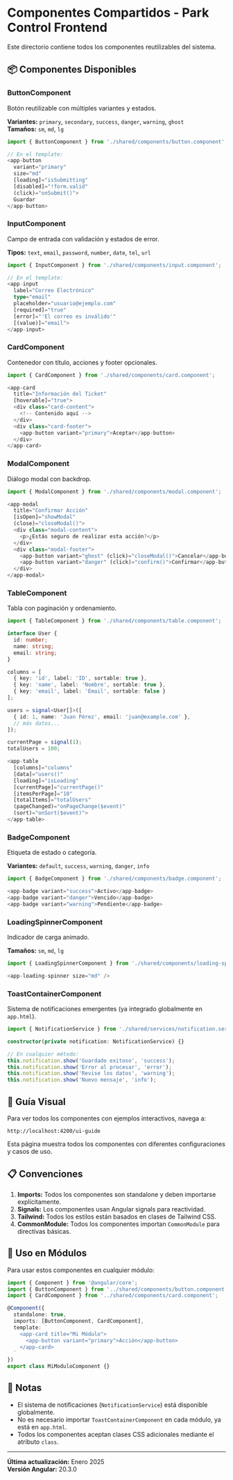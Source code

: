 # Componentes Compartidos - Park Control Frontend

Este directorio contiene todos los componentes reutilizables del sistema.

## 📦 Componentes Disponibles

### ButtonComponent
Botón reutilizable con múltiples variantes y estados.

**Variantes:** `primary`, `secondary`, `success`, `danger`, `warning`, `ghost`  
**Tamaños:** `sm`, `md`, `lg`

```typescript
import { ButtonComponent } from './shared/components/button.component';

// En el template:
<app-button 
  variant="primary" 
  size="md"
  [loading]="isSubmitting"
  [disabled]="!form.valid"
  (click)="onSubmit()">
  Guardar
</app-button>
```

### InputComponent
Campo de entrada con validación y estados de error.

**Tipos:** `text`, `email`, `password`, `number`, `date`, `tel`, `url`

```typescript
import { InputComponent } from './shared/components/input.component';

// En el template:
<app-input
  label="Correo Electrónico"
  type="email"
  placeholder="usuario@ejemplo.com"
  [required]="true"
  [error]="'El correo es inválido'"
  [(value)]="email">
</app-input>
```

### CardComponent
Contenedor con título, acciones y footer opcionales.

```typescript
import { CardComponent } from './shared/components/card.component';

<app-card 
  title="Información del Ticket"
  [hoverable]="true">
  <div class="card-content">
    <!-- Contenido aquí -->
  </div>
  <div class="card-footer">
    <app-button variant="primary">Aceptar</app-button>
  </div>
</app-card>
```

### ModalComponent
Diálogo modal con backdrop.

```typescript
import { ModalComponent } from './shared/components/modal.component';

<app-modal 
  title="Confirmar Acción"
  [isOpen]="showModal"
  (close)="closeModal()">
  <div class="modal-content">
    <p>¿Estás seguro de realizar esta acción?</p>
  </div>
  <div class="modal-footer">
    <app-button variant="ghost" (click)="closeModal()">Cancelar</app-button>
    <app-button variant="danger" (click)="confirm()">Confirmar</app-button>
  </div>
</app-modal>
```

### TableComponent
Tabla con paginación y ordenamiento.

```typescript
import { TableComponent } from './shared/components/table.component';

interface User {
  id: number;
  name: string;
  email: string;
}

columns = [
  { key: 'id', label: 'ID', sortable: true },
  { key: 'name', label: 'Nombre', sortable: true },
  { key: 'email', label: 'Email', sortable: false }
];

users = signal<User[]>([
  { id: 1, name: 'Juan Pérez', email: 'juan@example.com' },
  // más datos...
]);

currentPage = signal(1);
totalUsers = 100;

<app-table
  [columns]="columns"
  [data]="users()"
  [loading]="isLoading"
  [currentPage]="currentPage()"
  [itemsPerPage]="10"
  [totalItems]="totalUsers"
  (pageChanged)="onPageChange($event)"
  (sort)="onSort($event)">
</app-table>
```

### BadgeComponent
Etiqueta de estado o categoría.

**Variantes:** `default`, `success`, `warning`, `danger`, `info`

```typescript
import { BadgeComponent } from './shared/components/badge.component';

<app-badge variant="success">Activo</app-badge>
<app-badge variant="danger">Vencido</app-badge>
<app-badge variant="warning">Pendiente</app-badge>
```

### LoadingSpinnerComponent
Indicador de carga animado.

**Tamaños:** `sm`, `md`, `lg`

```typescript
import { LoadingSpinnerComponent } from './shared/components/loading-spinner.component';

<app-loading-spinner size="md" />
```

### ToastContainerComponent
Sistema de notificaciones emergentes (ya integrado globalmente en `app.html`).

```typescript
import { NotificationService } from './shared/services/notification.service';

constructor(private notification: NotificationService) {}

// En cualquier método:
this.notification.show('Guardado exitoso', 'success');
this.notification.show('Error al procesar', 'error');
this.notification.show('Revise los datos', 'warning');
this.notification.show('Nuevo mensaje', 'info');
```

## 🎨 Guía Visual

Para ver todos los componentes con ejemplos interactivos, navega a:

```
http://localhost:4200/ui-guide
```

Esta página muestra todos los componentes con diferentes configuraciones y casos de uso.

## 📋 Convenciones

1. **Imports:** Todos los componentes son standalone y deben importarse explícitamente.
2. **Signals:** Los componentes usan Angular signals para reactividad.
3. **Tailwind:** Todos los estilos están basados en clases de Tailwind CSS.
4. **CommonModule:** Todos los componentes importan `CommonModule` para directivas básicas.

## 🔧 Uso en Módulos

Para usar estos componentes en cualquier módulo:

```typescript
import { Component } from '@angular/core';
import { ButtonComponent } from '../shared/components/button.component';
import { CardComponent } from '../shared/components/card.component';

@Component({
  standalone: true,
  imports: [ButtonComponent, CardComponent],
  template: `
    <app-card title="Mi Módulo">
      <app-button variant="primary">Acción</app-button>
    </app-card>
  `
})
export class MiModuloComponent {}
```

## 📝 Notas

- El sistema de notificaciones (`NotificationService`) está disponible globalmente.
- No es necesario importar `ToastContainerComponent` en cada módulo, ya está en `app.html`.
- Todos los componentes aceptan clases CSS adicionales mediante el atributo `class`.

---

**Última actualización:** Enero 2025  
**Versión Angular:** 20.3.0
